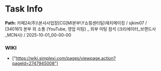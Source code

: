 # Task Info

**Path:** 카페24(주)\본사사업장\[CG]MI본부\Y쇼핑센터팀\매치메이킹 / sjkim07 / [340161] 본부 외 소통 (YouTube, 영업 미팅) _ 외부 미팅 참석 (크리에이터_브랜드사_MCN사) / 2025-10-01_00-00-00

### WIKI
- ["https://wiki.simplexi.com/pages/viewpage.action?pageId=2747945008"]

